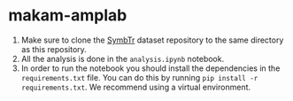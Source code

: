 # makam-amplab

1. Make sure to clone the [SymbTr](https://github.com/MTG/SymbTr) dataset repository to the same directory as this repository.
2. All the analysis is done in the `analysis.ipynb` notebook.
3. In order to run the notebook you should install the dependencies in the `requirements.txt` file. You can do this by running `pip install -r requirements.txt`. We recommend using a virtual environment.